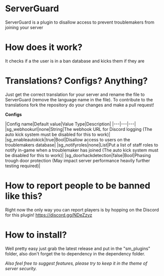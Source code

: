 # ServerGuard

ServerGuard is a plugin to disallow access to prevent troublemakers from joining your server

# How does it work?

It checks if a the user is in a ban database and kicks them if they are

# Translations? Configs? Anything?

Just get the correct translation for your server and rename the file to ServerGuard (remove the language name in the file).
To contribute to the translations fork the repository do your changes and make a pull request!

__Configs__

|Config name|Default value|Value Type|Description|
|---|---|---|
|sg_webhookurl|none|String|The webhook URL for Discord logging (The auto kick system must be disabled for this to work)|
|sg_enableautokick|true|Bool|Disallow access to users on the troublemakers database|
|sg_notifyroles|none|List|Put a list of staff roles to notify in-game when a troublemaker has joined (The auto kick system must be disabled for this to work)|
|sg_doorhackdetection|false|Bool|Phasing trough door protection (May impact server performance heavily further testing required)|

# How to report people to be banned like this?

Right now the only way you can report players is by hopping on the Discord for this plugin! https://discord.gg/NDeZzyz

# How to install?

Well pretty easy just grab the latest release and put in the "sm_plugins" folder, also don't forget the to dependency in the dependency folder.


*Also feel free to suggest features, please try to keep it in the theme of server security.*